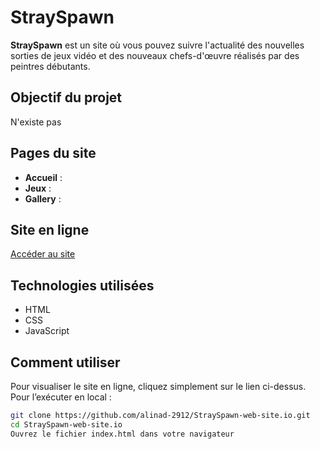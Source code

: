# StraySpawn
**StraySpawn** est un site où vous pouvez suivre l'actualité des nouvelles sorties de jeux vidéo et des nouveaux chefs-d'œuvre réalisés par des peintres débutants.
## Objectif du projet
N'existe pas
## Pages du site
- **Accueil** : 
- **Jeux** : 
- **Gallery** : 
## Site en ligne
[Accéder au site]([https://alinad-2912.github.io/StraySpawn-web-site/])
## Technologies utilisées
- HTML
- CSS
- JavaScript 
## Comment utiliser
Pour visualiser le site en ligne, cliquez simplement sur le lien ci-dessus. 
Pour l’exécuter en local :
```bash
git clone https://github.com/alinad-2912/StraySpawn-web-site.io.git
cd StraySpawn-web-site.io
Ouvrez le fichier index.html dans votre navigateur
